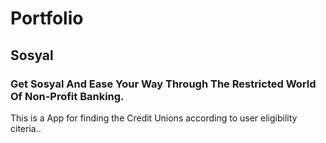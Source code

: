 # Portfolio


## Sosyal
### Get Sosyal And Ease Your Way Through The Restricted World Of Non-Profit Banking.

This is a App for finding the Credit Unions according to user eligibility citeria..

[logo]: https://github.com/Xcode09/Portfolio/blob/master/images/applogo.png

 
